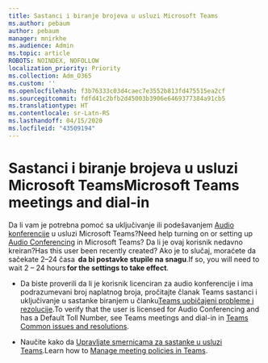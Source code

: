 ```yaml
---
title: Sastanci i biranje brojeva u usluzi Microsoft Teams
ms.author: pebaum
author: pebaum
manager: mnirkhe
ms.audience: Admin
ms.topic: article
ROBOTS: NOINDEX, NOFOLLOW
localization_priority: Priority
ms.collection: Adm_O365
ms.custom: ''
ms.openlocfilehash: f3b76333c03d4caec7e3552b813fd475515ea2cf
ms.sourcegitcommit: fdfd41c2bfb2d45003b3906e6469377384a91cb5
ms.translationtype: HT
ms.contentlocale: sr-Latn-RS
ms.lasthandoff: 04/15/2020
ms.locfileid: "43509194"
---
```

# <a name="microsoft-teams-meetings-and-dial-in"></a><span data-ttu-id="4d9ff-102">Sastanci i biranje brojeva u usluzi Microsoft Teams</span><span class="sxs-lookup"><span data-stu-id="4d9ff-102">Microsoft Teams meetings and dial-in</span></span>

<span data-ttu-id="4d9ff-103">Da li vam je potrebna pomoć sa uključivanje ili podešavanjem [Audio konferencije](https://docs.microsoft.com/microsoftteams/audio-conferencing-in-office-365) u usluzi Microsoft Teams?</span><span class="sxs-lookup"><span data-stu-id="4d9ff-103">Need help turning on or setting up [Audio Conferencing](https://docs.microsoft.com/microsoftteams/audio-conferencing-in-office-365) in Microsoft Teams?</span></span> <span data-ttu-id="4d9ff-104">Da li je ovaj korisnik nedavno kreiran?</span><span class="sxs-lookup"><span data-stu-id="4d9ff-104">Has this user been recently created?</span></span> <span data-ttu-id="4d9ff-105">Ako je to slučaj, moraćete da sačekate 2–24 časa  **da bi postavke stupile na snagu**.</span><span class="sxs-lookup"><span data-stu-id="4d9ff-105">If so, you will need to wait 2 – 24 hours **for the settings to take effect**.</span></span>

- <span data-ttu-id="4d9ff-106">Da biste proverili da li je korisnik licenciran za audio konferencije i ima podrazumevani broj naplatnog broja, pročitajte članak Teams sastanci i uključivanje u sastanke biranjem u članku[Teams uobičajeni probleme i rezolucije](https://docs.microsoft.com/microsoftteams/known-issues).</span><span class="sxs-lookup"><span data-stu-id="4d9ff-106">To verify that the user is licensed for Audio Conferencing and has a Default Toll Number, see Teams meetings and dial-in in [Teams Common issues and resolutions](https://docs.microsoft.com/microsoftteams/known-issues).</span></span>

- <span data-ttu-id="4d9ff-107">Naučite kako da [Upravljate smernicama za sastanke u usluzi Teams](https://docs.microsoft.com/microsoftteams/meeting-policies-in-teams).</span><span class="sxs-lookup"><span data-stu-id="4d9ff-107">Learn how to [Manage meeting policies in Teams](https://docs.microsoft.com/microsoftteams/meeting-policies-in-teams).</span></span> 
